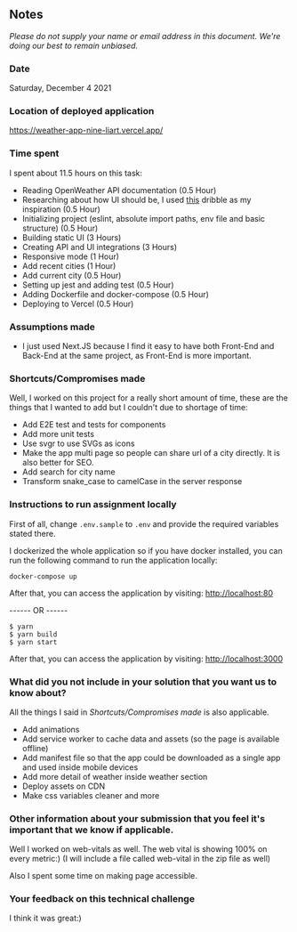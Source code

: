 ## Notes
*Please do not supply your name or email address in this document. We're doing our best to remain unbiased.*
### Date

Saturday, December 4 2021

### Location of deployed application

https://weather-app-nine-liart.vercel.app/

### Time spent

I spent about 11.5 hours on this task:
- Reading OpenWeather API documentation (0.5 Hour)
- Researching about how UI should be, I used [this](https://dribbble.com/shots/8711461-Weather-App) dribble as my inspiration (0.5 Hour)
- Initializing project (eslint, absolute import paths, env file and basic structure) (0.5 Hour)
- Building static UI (3 Hours)
- Creating API and UI integrations (3 Hours)
- Responsive mode (1 Hour)
- Add recent cities (1 Hour)
- Add current city (0.5 Hour)
- Setting up jest and adding test (0.5 Hour)
- Adding Dockerfile and docker-compose (0.5 Hour)
- Deploying to Vercel (0.5 Hour)

### Assumptions made

- I just used Next.JS because I find it easy to have both Front-End and Back-End at the same project, as Front-End is more important.

### Shortcuts/Compromises made

Well, I worked on this project for a really short amount of time, these are the things that I wanted to add but I couldn't due to shortage of time:

- Add E2E test and tests for components
- Add more unit tests
- Use svgr to use SVGs as icons
- Make the app multi page so people can share url of a city directly. It is also better for SEO.
- Add search for city name
- Transform snake_case to camelCase in the server response

### Instructions to run assignment locally
First of all, change `.env.sample` to `.env` and provide the required variables stated there.

I dockerized the whole application so if you have docker installed, you can run the following command to run the application locally:
```
docker-compose up
```
After that, you can access the application by visiting: [http://localhost:80](http://localhost:80)

------ OR ------
```
$ yarn
$ yarn build
$ yarn start
```

After that, you can access the application by visiting: [http://localhost:3000](http://localhost:3000)

### What did you not include in your solution that you want us to know about?

All the things I said in *Shortcuts/Compromises made* is also applicable.

- Add animations
- Add service worker to cache data and assets (so the page is available offline)
- Add manifest file so that the app could be downloaded as a single app and used inside mobile devices
- Add more detail of weather inside weather section
- Deploy assets on CDN
- Make css variables cleaner and more

### Other information about your submission that you feel it's important that we know if applicable.

Well I worked on web-vitals as well. The web vital is showing 100% on every metric:) (I will include a file called web-vital in the zip file as well)

Also I spent some time on making page accessible.

### Your feedback on this technical challenge
I think it was great:)